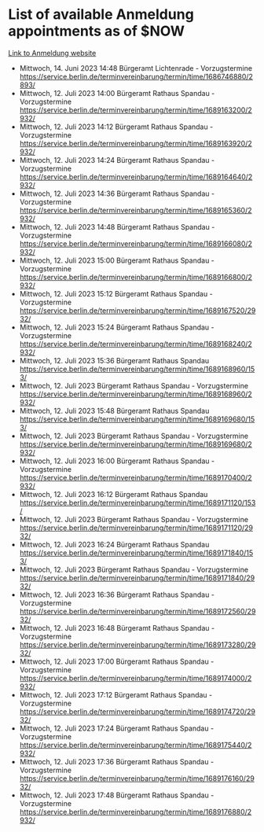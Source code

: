 # List of available Anmeldung appointments as of $NOW
[Link to Anmeldung website](https://service.berlin.de/terminvereinbarung/termin/tag.php?termin=1&anliegen[]=120686&dienstleisterlist=122210,122217,327316,122219,327312,122227,327314,122231,327346,122243,327348,122254,122252,329742,122260,329745,122262,329748,122271,327278,122273,327274,122277,327276,330436,122280,327294,122282,327290,122284,327292,122291,327270,122285,327266,122286,327264,122296,327268,150230,329760,122297,327286,122294,327284,122312,329763,122314,329775,122304,327330,122311,327334,122309,327332,317869,122281,327352,122279,329772,122283,122276,327324,122274,327326,122267,329766,122246,327318,122251,327320,122257,327322,122208,327298,122226,327300&herkunft=http%3A%2F%2Fservice.berlin.de%2Fdienstleistung%2F120686%2F)
- Mittwoch, 14. Juni 2023 14:48 Bürgeramt Lichtenrade - Vorzugstermine https://service.berlin.de/terminvereinbarung/termin/time/1686746880/2893/
- Mittwoch, 12. Juli 2023 14:00 Bürgeramt Rathaus Spandau - Vorzugstermine https://service.berlin.de/terminvereinbarung/termin/time/1689163200/2932/
- Mittwoch, 12. Juli 2023 14:12 Bürgeramt Rathaus Spandau - Vorzugstermine https://service.berlin.de/terminvereinbarung/termin/time/1689163920/2932/
- Mittwoch, 12. Juli 2023 14:24 Bürgeramt Rathaus Spandau - Vorzugstermine https://service.berlin.de/terminvereinbarung/termin/time/1689164640/2932/
- Mittwoch, 12. Juli 2023 14:36 Bürgeramt Rathaus Spandau - Vorzugstermine https://service.berlin.de/terminvereinbarung/termin/time/1689165360/2932/
- Mittwoch, 12. Juli 2023 14:48 Bürgeramt Rathaus Spandau - Vorzugstermine https://service.berlin.de/terminvereinbarung/termin/time/1689166080/2932/
- Mittwoch, 12. Juli 2023 15:00 Bürgeramt Rathaus Spandau - Vorzugstermine https://service.berlin.de/terminvereinbarung/termin/time/1689166800/2932/
- Mittwoch, 12. Juli 2023 15:12 Bürgeramt Rathaus Spandau - Vorzugstermine https://service.berlin.de/terminvereinbarung/termin/time/1689167520/2932/
- Mittwoch, 12. Juli 2023 15:24 Bürgeramt Rathaus Spandau - Vorzugstermine https://service.berlin.de/terminvereinbarung/termin/time/1689168240/2932/
- Mittwoch, 12. Juli 2023 15:36 Bürgeramt Rathaus Spandau https://service.berlin.de/terminvereinbarung/termin/time/1689168960/153/
- Mittwoch, 12. Juli 2023  Bürgeramt Rathaus Spandau - Vorzugstermine https://service.berlin.de/terminvereinbarung/termin/time/1689168960/2932/
- Mittwoch, 12. Juli 2023 15:48 Bürgeramt Rathaus Spandau https://service.berlin.de/terminvereinbarung/termin/time/1689169680/153/
- Mittwoch, 12. Juli 2023  Bürgeramt Rathaus Spandau - Vorzugstermine https://service.berlin.de/terminvereinbarung/termin/time/1689169680/2932/
- Mittwoch, 12. Juli 2023 16:00 Bürgeramt Rathaus Spandau - Vorzugstermine https://service.berlin.de/terminvereinbarung/termin/time/1689170400/2932/
- Mittwoch, 12. Juli 2023 16:12 Bürgeramt Rathaus Spandau https://service.berlin.de/terminvereinbarung/termin/time/1689171120/153/
- Mittwoch, 12. Juli 2023  Bürgeramt Rathaus Spandau - Vorzugstermine https://service.berlin.de/terminvereinbarung/termin/time/1689171120/2932/
- Mittwoch, 12. Juli 2023 16:24 Bürgeramt Rathaus Spandau https://service.berlin.de/terminvereinbarung/termin/time/1689171840/153/
- Mittwoch, 12. Juli 2023  Bürgeramt Rathaus Spandau - Vorzugstermine https://service.berlin.de/terminvereinbarung/termin/time/1689171840/2932/
- Mittwoch, 12. Juli 2023 16:36 Bürgeramt Rathaus Spandau - Vorzugstermine https://service.berlin.de/terminvereinbarung/termin/time/1689172560/2932/
- Mittwoch, 12. Juli 2023 16:48 Bürgeramt Rathaus Spandau - Vorzugstermine https://service.berlin.de/terminvereinbarung/termin/time/1689173280/2932/
- Mittwoch, 12. Juli 2023 17:00 Bürgeramt Rathaus Spandau - Vorzugstermine https://service.berlin.de/terminvereinbarung/termin/time/1689174000/2932/
- Mittwoch, 12. Juli 2023 17:12 Bürgeramt Rathaus Spandau - Vorzugstermine https://service.berlin.de/terminvereinbarung/termin/time/1689174720/2932/
- Mittwoch, 12. Juli 2023 17:24 Bürgeramt Rathaus Spandau - Vorzugstermine https://service.berlin.de/terminvereinbarung/termin/time/1689175440/2932/
- Mittwoch, 12. Juli 2023 17:36 Bürgeramt Rathaus Spandau - Vorzugstermine https://service.berlin.de/terminvereinbarung/termin/time/1689176160/2932/
- Mittwoch, 12. Juli 2023 17:48 Bürgeramt Rathaus Spandau - Vorzugstermine https://service.berlin.de/terminvereinbarung/termin/time/1689176880/2932/
